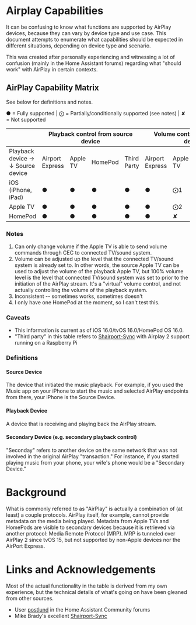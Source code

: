 # Airplay Capabilities
It can be confusing to know what functions are supported by AirPlay devices, because they can vary by device type and use case. This document attempts to enumerate what capabilities should be expected in different situations, depending on device type and scenario.

This was created after personally experiencing and witnessing a lot of confusion (mainly in the Home Assistant forums) regarding what "should work" with AirPlay in certain contexts.

## AirPlay Capability Matrix
See below for definitions and notes.

● = Fully supported  |  ⨀ = Partially/conditionally supported (see notes)  |  ✘ = Not supported

<table>
<thead>
  <tr>
    <th></th>
    <th colspan="4">Playback control from source device<br></th>
    <th colspan="4">Volume control from source device</th>
    <th colspan="4">Playback control/metadata on secondary device<br></th>
    <th colspan="4">Volume control on secondary device</th>
  </tr>
</thead>
<tbody>
  <tr>
    <td>Playback device →<br>↓ Source device</td>
    <td>Airport Express</td>
    <td>Apple TV</td>
    <td>HomePod</td>
    <td>Third Party</td>
    <td>Airport Express</td>
    <td>Apple TV</td>
    <td>HomePod</td>
    <td>Third Party</td>
    <td>Airport Express</td>
    <td>Apple TV</td>
    <td>HomePod</td>
    <td>Third Party</td>
    <td>Airport Express</td>
    <td>Apple TV</td>
    <td>HomePod</td>
    <td>Third Party</td>
  </tr>
  <tr>
    <td>iOS (iPhone, iPad)</td>
    <td>●</td>
    <td>●</td>
    <td>●</td>
    <td>●</td>
    <td>●</td>
    <td>⨀1</td>
    <td>●</td>
    <td>●</td>
    <td>✘</td>
    <td>●</td>
    <td>⨀3</td>
    <td>⨀3</td>
    <td>✘<br></td>
    <td>✘</td>
    <td>✘</td>
    <td>⨀3</td>
  </tr>
  <tr>
    <td>Apple TV</td>
    <td>●</td>
    <td>●</td>
    <td>●</td>
    <td>●</td>
    <td>●</td>
    <td>⨀2</td>
    <td>●</td>
    <td>●</td>
    <td>✘</td>
    <td>●</td>
    <td>●</td>
    <td>●</td>
    <td>✘</td>
    <td>⨀</td>
    <td>●</td>
    <td>●</td>
  </tr>
  <tr>
    <td>HomePod</td>
    <td>●</td>
    <td>●</td>
    <td>●</td>
    <td>●</td>
    <td>●</td>
    <td>✘</td>
    <td>●</td>
    <td>●</td>
    <td>✘</td>
    <td>●</td>
    <td>?4</td>
    <td>●</td>
    <td>✘</td>
    <td>✘</td>
    <td>?4</td>
    <td>●</td>
  </tr>
</tbody>
</table>

### Notes
1. Can only change volume if the Apple TV is able to send volume commands through CEC to connected TV/sound system.
2. Volume can be adjusted up the level that the connected TV/sound system is already set to. In other words, the source Apple TV can be used to adjust the volume of the playback Apple TV, but 100% volume level is the level that connected TV/sound system was set to prior to the initiation of the AirPlay stream. It's a "virtual" volume control, and not actually controlling the volume of the playback system.
3. Inconsistent -- sometimes works, sometimes doesn't
4. I only have one HomePod at the moment, so I can't test this.

### Caveats
* This information is current as of iOS 16.0/tvOS 16.0/HomePod OS 16.0.
* "Third party" in this table refers to [Shairport-Sync](https://github.com/mikebrady/shairport-sync) with Airplay 2 support running on a Raspberry Pi

### Definitions
#### Source Device
The device that initiated the music playback. For example, if you used the Music app on your iPhone to start the music and selected AirPlay endpoints from there, your iPhone is the Source Device.

#### Playback Device
A device that is receiving and playing back the AirPlay stream.

#### Secondary Device (e.g. secondary playback control)
"Seconday" refers to another device on the same network that was not involved in the original AirPlay "transaction." For instance, if you started playing music from your phone, your wife's phone would be a "Secondary Device."

# Background
What is commonly referred to as "AirPlay" is actually a combination of (at least) a couple protocols. AirPlay itself, for example, cannot provide metadata on the media being played. Metadata from Apple TVs and HomePods are visible to secondary devices because it is retrieved via another protocol: Media Remote Protocol (MRP). MRP is tunneled over AirPlay 2 since tvOS 15, but not supported by non-Apple devices nor the AirPort Express.

# Links and Acknowledgements
Most of the actual functionality in the table is derived from my own experience, but the technical details of what's going on have been gleaned from other sources.

* User [postlund](https://community.home-assistant.io/u/postlund) in the Home Assistant Community forums
* Mike Brady's excellent [Shairport-Sync](https://github.com/mikebrady/shairport-sync)